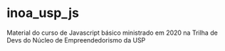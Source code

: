 # inoa_usp_js
Material do curso de Javascript básico ministrado em 2020 na Trilha de Devs do Núcleo de Empreendedorismo da USP
